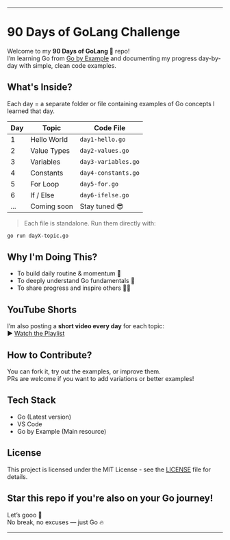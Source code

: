 ---

# 90 Days of GoLang Challenge

Welcome to my **90 Days of GoLang 🚀** repo!  
I’m learning Go from [Go by Example](https://gobyexample.com) and documenting my progress day-by-day with simple, clean code examples.

## What's Inside?

Each day = a separate folder or file containing examples of Go concepts I learned that day.

| Day | Topic        | Code File              |
|-----|--------------|------------------------|
| 1   | Hello World  | `day1-hello.go`        |
| 2   | Value Types  | `day2-values.go`       |
| 3   | Variables    | `day3-variables.go`    |
| 4   | Constants    | `day4-constants.go`    |
| 5   | For Loop     | `day5-for.go`          |
| 6   | If / Else    | `day6-ifelse.go`       |
| ... | Coming soon  | Stay tuned 😎          |

> Each file is standalone. Run them directly with:
```bash
go run dayX-topic.go
```

## Why I'm Doing This?

- To build daily routine & momentum 💪  
- To deeply understand Go fundamentals 🧠  
- To share progress and inspire others 👨‍💻  

## YouTube Shorts

I’m also posting a **short video every day** for each topic:  
▶️ [Watch the Playlist](https://youtube.com/@TigerXInsights/shorts)

## How to Contribute?

You can fork it, try out the examples, or improve them.  
PRs are welcome if you want to add variations or better examples!

## Tech Stack

- Go (Latest version)
- VS Code
- Go by Example (Main resource)

## License

This project is licensed under the MIT License - see the [LICENSE](LICENSE) file for details.

## Star this repo if you're also on your Go journey!

Let’s gooo 🚀  
No break, no excuses — just Go 🔥

---